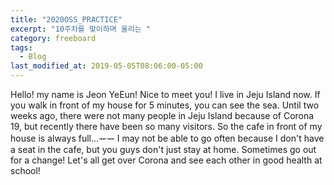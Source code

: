 ```yaml
---
title: "2020OSS_PRACTICE"
excerpt: "10주차를 맞이하며 올리는 "
category: freeboard
tags:
  - Blog
last_modified_at: 2019-05-05T08:06:00-05:00
---
```


Hello! my name is Jeon YeEun!
Nice to meet you! 
I live in Jeju Island now.
If you walk in front of my house for 5 minutes, you can see the sea.
Until two weeks ago, there were not many people in Jeju Island because of Corona 19, but recently there have been so many visitors. 
So the cafe in front of my house is always full...ᅲᅲ 
I may not be able to go often because I don't have a seat in the cafe, but you guys don't just stay at home.
Sometimes go out for a change! 
Let's all get over Corona and see each other in good health at school!
